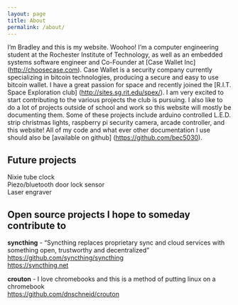 ```yaml
---
layout: page
title: About
permalink: /about/
---
```

I’m Bradley and this is my website. Woohoo! I’m a computer engineering student at the Rochester Institute of Technology, as well as an embedded systems software engineer and Co-Founder at [Case Wallet Inc] (http://choosecase.com). Case Wallet is a security company currently specializing in bitcoin technologies, producing  a secure and easy to use bitcoin wallet. I have a great passion for space and recently joined the [R.I.T. Space Exploration club] (http://sites.sg.rit.edu/spex/). I am very excited to start contributing to the various projects the club is pursuing. I also like to do a lot of projects outside of school and work so this website will mostly be documenting them. Some of these projects include arduino controlled L.E.D. strip christmas lights, raspberry pi security camera, arcade controller, and this website! All of my code and what ever other documentation I use should also be [available on github] (https://github.com/bec5030). 

## Future projects 
Nixie tube clock  
Piezo/bluetooth door lock sensor  
Laser engraver  

## Open source projects I hope to someday contribute to
**syncthing** - “Syncthing replaces proprietary sync and cloud services with something open, trustworthy and decentralized”  
<https://github.com/syncthing/syncthing>  
<https://syncthing.net>  

**crouton** - I love chromebooks and  this is a method of putting linux on a chromebook  
<https://github.com/dnschneid/crouton>

